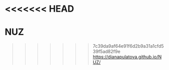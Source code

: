 <<<<<<< HEAD
=======
# NUZ

>>>>>>> 7c39da9af64e91f6d2b9a31a1cfd539f5ad82f9e
https://dianapulatova.github.io/NUZ/
